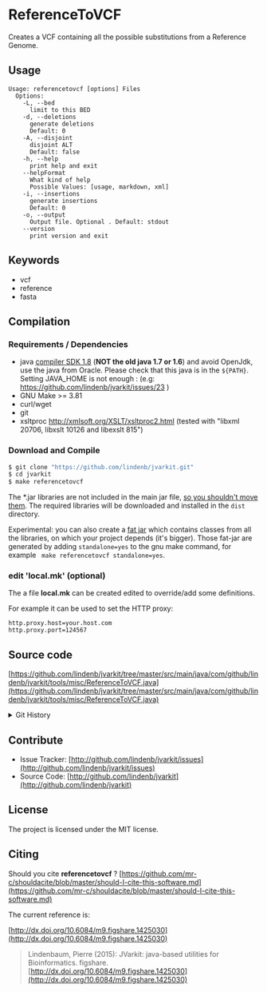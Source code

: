 # ReferenceToVCF

Creates a VCF containing all the possible substitutions from a Reference Genome.


## Usage

```
Usage: referencetovcf [options] Files
  Options:
    -L, --bed
      limit to this BED
    -d, --deletions
      generate deletions
      Default: 0
    -A, --disjoint
      disjoint ALT
      Default: false
    -h, --help
      print help and exit
    --helpFormat
      What kind of help
      Possible Values: [usage, markdown, xml]
    -i, --insertions
      generate insertions
      Default: 0
    -o, --output
      Output file. Optional . Default: stdout
    --version
      print version and exit

```


## Keywords

 * vcf
 * reference
 * fasta


## Compilation

### Requirements / Dependencies

* java [compiler SDK 1.8](http://www.oracle.com/technetwork/java/index.html) (**NOT the old java 1.7 or 1.6**) and avoid OpenJdk, use the java from Oracle. Please check that this java is in the `${PATH}`. Setting JAVA_HOME is not enough : (e.g: https://github.com/lindenb/jvarkit/issues/23 )
* GNU Make >= 3.81
* curl/wget
* git
* xsltproc http://xmlsoft.org/XSLT/xsltproc2.html (tested with "libxml 20706, libxslt 10126 and libexslt 815")


### Download and Compile

```bash
$ git clone "https://github.com/lindenb/jvarkit.git"
$ cd jvarkit
$ make referencetovcf
```

The *.jar libraries are not included in the main jar file, [so you shouldn't move them](https://github.com/lindenb/jvarkit/issues/15#issuecomment-140099011 ).
The required libraries will be downloaded and installed in the `dist` directory.

Experimental: you can also create a [fat jar](https://stackoverflow.com/questions/19150811/) which contains classes from all the libraries, on which your project depends (it's bigger). Those fat-jar are generated by adding `standalone=yes` to the gnu make command, for example ` make referencetovcf standalone=yes`.

### edit 'local.mk' (optional)

The a file **local.mk** can be created edited to override/add some definitions.

For example it can be used to set the HTTP proxy:

```
http.proxy.host=your.host.com
http.proxy.port=124567
```
## Source code 

[https://github.com/lindenb/jvarkit/tree/master/src/main/java/com/github/lindenb/jvarkit/tools/misc/ReferenceToVCF.java](https://github.com/lindenb/jvarkit/tree/master/src/main/java/com/github/lindenb/jvarkit/tools/misc/ReferenceToVCF.java)


<details>
<summary>Git History</summary>

```
Tue Jun 6 18:06:17 2017 +0200 ; postponed vcf ; https://github.com/lindenb/jvarkit/commit/bcd52318caf3cd76ce8662485ffaacaabde97caf
Sun Jun 4 21:53:22 2017 +0200 ; writing bcf ; https://github.com/lindenb/jvarkit/commit/784fdac37cd7e6eca04e35d0a3ddad8637826b4a
Mon May 15 17:17:02 2017 +0200 ; cont ; https://github.com/lindenb/jvarkit/commit/fc77d9c9088e4bc4c0033948eafb0d8e592f13fe
Mon Apr 10 17:44:58 2017 +0200 ; cont ; https://github.com/lindenb/jvarkit/commit/1a3303b52707e9ba8c9b913e0f82d2735698d24e
Thu Sep 11 17:17:39 2014 +0200 ; cont ; https://github.com/lindenb/jvarkit/commit/59b009e383f94d8f697b91fc7b2b0b08a2969f8a
Wed Sep 10 16:23:21 2014 +0200 ; Tool to generate all mutations in a reference ; https://github.com/lindenb/jvarkit/commit/c53e80ff6f6cf3d3cc30d555fa26f36b53669a62
```

</details>

## Contribute

- Issue Tracker: [http://github.com/lindenb/jvarkit/issues](http://github.com/lindenb/jvarkit/issues)
- Source Code: [http://github.com/lindenb/jvarkit](http://github.com/lindenb/jvarkit)

## License

The project is licensed under the MIT license.

## Citing

Should you cite **referencetovcf** ? [https://github.com/mr-c/shouldacite/blob/master/should-I-cite-this-software.md](https://github.com/mr-c/shouldacite/blob/master/should-I-cite-this-software.md)

The current reference is:

[http://dx.doi.org/10.6084/m9.figshare.1425030](http://dx.doi.org/10.6084/m9.figshare.1425030)

> Lindenbaum, Pierre (2015): JVarkit: java-based utilities for Bioinformatics. figshare.
> [http://dx.doi.org/10.6084/m9.figshare.1425030](http://dx.doi.org/10.6084/m9.figshare.1425030)


